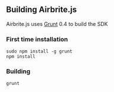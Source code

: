 ## Building Airbrite.js

Airbrite.js uses [Grunt](http://gruntjs.com/) 0.4 to build the SDK

### First time installation

```
sudo npm install -g grunt
npm install
```

### Building

```
grunt
```
